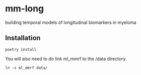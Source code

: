 # mm-long
building temporal models of longitudinal biomarkers in myeloma


## Installation

`poetry install`

You will also need to do link ml_mmrf to the /data directory.

`ln -s ml_mmrf data/`
